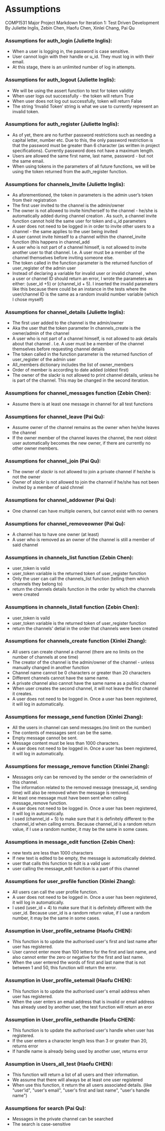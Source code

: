 # Assumptions


COMP1531 Major Project 
Markdown for Iteration 1: Test Driven Development 
By Juliette Inglis, Zebin Chen, Haofu Chen, Xinlei Chang, Pai Qu


### Assumptions for auth_login (Juliette Inglis): 
   - When a user is logging in, the password is case sensitive. 
   - User cannot login with their handle or u_id. They must log in with their email.
   - At this stage, there is an unlimited number of log in attempts.

### Assumptions for auth_logout (Juliette Inglis):
   - We will be using the assert function to test for token validity 
   - When user logs out successfully - the token will return True 
   - When user does not log out successfully, token will return False
   - The string ‘Invalid Token’ string is what we use to currently represent an invalid token.

### Assumptions for auth_register (Juliette Inglis): 
   - As of yet, there are no further password restrictions such as needing a capital letter, number etc. Due to this, the only password restriction is that the password must be greater than 6 character (as written in project specifications). Currently password does not have a maximum length.
   - Users are allowed the same first name, last name, password - but not the same email.
   - When using tokens in the parameters of all future functions, we will be using the token returned from the auth_register function.

### Assumptions for channels_Invite (Juliette Inglis): 
   - As aforementioned, the token in parameters is the admin user’s token from their registration 
   - The first user invited to the channel is the admin/owner
   - The owner is not allowed to invite him/herself to the channel - he/she is automatically added during channel creation . As such, a channel invite function cannot hold the same user for token and u_id parameters
   - A user does not need to be logged in in order to invite other users to a channel - the same applies to the user being invited 
   - A user cannot invite himself to a channel within the channel_invite function (this happens in channel_add
   - A user who is not part of a channel himself, is not allowed to invite another user to that channel. I.e. A user must be a member of the channel themselves before inviting someone else.
   - The token called in the function parameter is the returned function of user_register of the admin user
   - Instead of declaring a variable for invalid user or invalid channel , when a user or channel ID should return an error, I wrote the parameters as either: (user_id +5) or (channel_id + 5). I inserted the invalid parameters like this because there could be an instance in the tests where the user/channel ID is the same as a random invalid number variable (which I chose myself) 

### Assumptions for channel_details (Juliette Inglis):
   - The first user added to the channel is the admin/owner
   - Aka the user that the token parameter In channels_create is the owner/admin of the channel 
   - A user who is not part of a channel himself, is not allowed to ask details about that channel . I.e. A user must be a member of the channel themselves before requesting channel details
   - The token called in the function parameter is the returned function of user_register of the admin user 
   - All_members dictionary includes the list of owner_members 
   - Order of member is according to date added (oldest first) 
   - The owner of the slackr is not allowed to print channel details, unless he is part of the channel. This may be changed in the second iteration.

### Assumptions for channel_messages function (Zebin Chen):
   - Assume there is at least one message in channel for all test functions 

### Assumptions for channel_leave (Pai Qu):
   - Assume owner of the channel remains as the owner when he/she leaves the channel
   - If the owner member of the channel leaves the channel, the next oldest user automatically becomes the new owner, if there are currently no other owner members.
   
### Assumptions for channel_join (Pai Qu):
   - The owner of _slackr_ is not allowed to join a private channel if he/she is not the owner
   - Owner of _slackr_ is not allowed to join the channel if he/she has not been invited by a member of said chnnel 

### Assumptions for channel_addowner (Pai Qu):
   - One channel can have multiple owners, but cannot exist with no owners 

### Assumptions for channel_removeowner (Pai Qu):
   - A channel has to have one owner (at least)
   - A user who is removed as an owner of the channel is still a member of said channel 

### Assumptions in channels_list function (Zebin Chen):
   - user_token is valid
   - user_token variable is the returned token of user_register function 
   - Only the user can call the channels_list function (telling them which channels they belong to)
   - return the channels details function in the order by which the channels were created

### Assumptions in channels_listall function (Zebin Chen):
   - user_token is vaild
   - user_token variable is the returned token of user_register function 
   - return the channels' detial in the order that channels were been created

### Assumptions for channels_create function (Xinlei Zhang):
  - All users can create channel a channel (there are no limits on the number of channels at one time)
  - The creator of the channel is the admin/owner of the channel - unless manually changed in another function 
  - Channel name cannot be 0 characters or greater than 20 characters
  - Different channels cannot have the same name.
  - A private channel also cannot have the same name as a public channel
  - When user creates the second channel, it will not leave the first channel it creates.
  - A user does not need to be logged in. Once a user has been registered, it will log in automatically. 

### Assumptions for message_send function (Xinlei Zhang):
  - All the users in channel can send messages.(no limit on the number)
  - The contents of messages sent can be the same.
  - Empty message cannot be sent.
  - Message content must be less than 1000 characters.
  - A user does not need to be logged in. Once a user has been registered, it will log in automatically. 

### Assumptions for message_remove function (Xinlei Zhang):
  - Messages only can be removed by the sender or the owner/admin of this channel.
  - The information related to the removed message (message_id, sending time) will also be removed when the message is removed.
  - At least one message must have been sent when calling message_remove function.
  - A user does not need to be logged in. Once a user has been registered, it will log in automatically. 
  - I used (channel_id + 5) to make sure that it is definitely different to the channel_id when calling errors. Because channel_id is a random return value, if I use a random number, it may be the same in some cases.

### Assumptions in message_edit function (Zebin Chen):
   - new texts are less than 1000 characters
   - If new text is edited to be empty, the message is automatically deleted.
   - user that calls this function to edit is a valid user
   - user calling the message_edit function is a part of this channel

### Assumptions for user_profile function (Xinlei Zhang):
   - All users can call the user profile function.
   - A user does not need to be logged in. Once a user has been registered, it will log in automatically. 
   - I used (user_id + 4) to make sure that it is definitely different with the user_id. Because user_id is a random return value, if I use a random number, it may be the same in some cases.

### Assumption in User_profile_setname (Haofu CHEN):
   - This function is to update the authorised user's first and last name after user has registered.
   - User cannot enter more than 100 letters for the first and last name, and also cannot enter the zero or negative for the first and last name.
   - When the user entered the words of first and last name that is not between 1 and 50, this function will return the error.

### Assumption in User_profile_setemail (Haofu CHEN):
   - This function is to update the authorised user's email address when user has registered.
   - When the user enters an email address that is invalid or email address has already used by another user, the test function will return an eror

### Assumption in User_profile_sethandle (Haofu CHEN):
   - This function is to update the authorised user's handle when user has registered.
   - If the user enters a character length less than 3 or greater than 20, returns error
   - If handle name is already being used by another user, returns error 

### Assumption in Users_all_test (Haofu CHEN):
   - This function will return a list of all users and their information.
   - We assume that there will always be at least one user registered 
   - When use this function, it return the all users associated details.
    (like "user'id", "user's email", "user's first and last name", "user's handle name")
 
### Assumptions for search (Pai Qu):
   - Messages in the private channel can be searched
   - The search is case-sensitive
